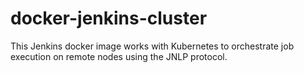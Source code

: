 # docker-jenkins-cluster
This Jenkins docker image works with Kubernetes to orchestrate job execution on remote nodes using the JNLP protocol.
